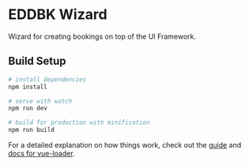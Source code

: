 # EDDBK Wizard
Wizard for creating bookings on top of the UI Framework.

## Build Setup
``` bash
# install dependencies
npm install

# serve with watch
npm run dev

# build for production with minification
npm run build
```

For a detailed explanation on how things work, check out the [guide](http://vuejs-templates.github.io/webpack/) and [docs for vue-loader](http://vuejs.github.io/vue-loader).
